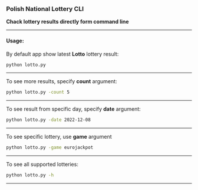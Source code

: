 ### Polish National Lottery CLI  

**Chack lottery results directly form command line** 

---

#### Usage:  

By default app show latest **Lotto** lottery result:
```bash
python lotto.py 
```  
---

To see more results, specify **count** argument:  
```bash
python lotto.py -count 5
```  
---

To see result from specific day, specify **date** argument:
```bash
python lotto.py -date 2022-12-08
```  
---

To see specific lottery, use **game** argument
```bash
python lotto.py -game eurojackpot
```  
---

To see all supported lotteries:
```bash
python lotto.py -h
```  
---

